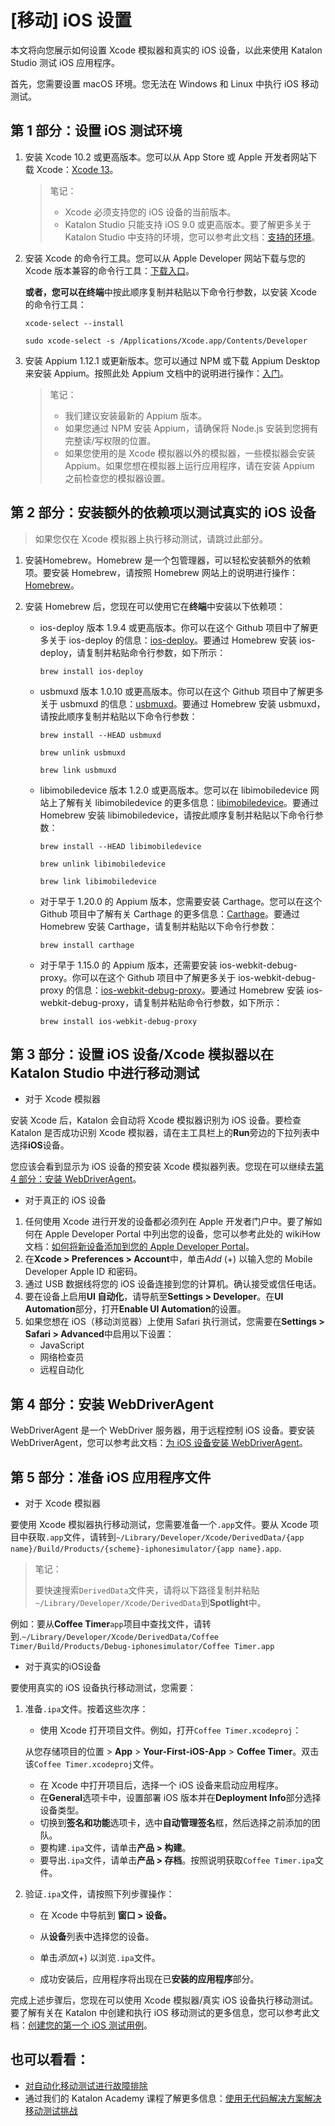 # [移动] iOS 设置

本文将向您展示如何设置 Xcode 模拟器和真实的 iOS 设备，以此来使用 Katalon Studio 测试 iOS 应用程序。

首先，您需要设置 macOS 环境。您无法在 Windows 和 Linux 中执行 iOS 移动测试。

## 第 1 部分：设置 iOS 测试环境

1. 安装 Xcode 10.2 或更高版本。您可以从 App Store 或 Apple 开发者网站下载 Xcode：[Xcode 13](https://developer.apple.com/xcode/)。

   > 笔记：
   >
   > - Xcode 必须支持您的 iOS 设备的当前版本。
   > - Katalon Studio 只能支持 iOS 9.0 或更高版本。要了解更多关于 Katalon Studio 中支持的环境，您可以参考此文档：[支持的环境](https://docs.katalon.com/katalon-studio/docs/supported-environments.html#mobile)。

2. 安装 Xcode 的命令行工具。您可以从 Apple Developer 网站下载与您的 Xcode 版本兼容的命令行工具：[下载入口](https://developer.apple.com/download/all/)。

   **或者，您可以在终端**中按此顺序复制并粘贴以下命令行参数，以安装 Xcode 的命令行工具：

   `xcode-select --install`

   `sudo xcode-select -s /Applications/Xcode.app/Contents/Developer`

3. 安装 Appium 1.12.1 或更新版本。您可以通过 NPM 或下载 Appium Desktop 来安装 Appium。按照此处 Appium 文档中的说明进行操作：[入门](http://appium.io/docs/en/about-appium/getting-started/#installing-appium)。

   > 笔记：
   >
   > - 我们建议安装最新的 Appium 版本。
   > - 如果您通过 NPM 安装 Appium，请确保将 Node.js 安装到您拥有完整读/写权限的位置。
   > - 如果您使用的是 Xcode 模拟器以外的模拟器，一些模拟器会安装 Appium。如果您想在模拟器上运行应用程序，请在安装 Appium 之前检查您的模拟器设置。

## 第 2 部分：安装额外的依赖项以测试真实的 iOS 设备

> 如果您仅在 Xcode 模拟器上执行移动测试，请跳过此部分。

1. 安装Homebrew。Homebrew 是一个包管理器，可以轻松安装额外的依赖项。要安装 Homebrew，请按照 Homebrew 网站上的说明进行操作：[Homebrew](https://brew.sh/)。

2. 安装 Homebrew 后，您现在可以使用它在**终端**中安装以下依赖项：

   - ios-deploy 版本 1.9.4 或更高版本。你可以在这个 Github 项目中了解更多关于 ios-deploy 的信息：[ios-deploy](https://github.com/ios-control/ios-deploy)。要通过 Homebrew 安装 ios-deploy，请复制并粘贴命令行参数，如下所示：

     `brew install ios-deploy`

   - usbmuxd 版本 1.0.10 或更高版本。你可以在这个 Github 项目中了解更多关于 usbmuxd 的信息：[usbmuxd](https://github.com/libimobiledevice/usbmuxd)。要通过 Homebrew 安装 usbmuxd，请按此顺序复制并粘贴以下命令行参数：

     `brew install --HEAD usbmuxd`

     `brew unlink usbmuxd`

     `brew link usbmuxd`

   - libimobiledevice 版本 1.2.0 或更高版本。您可以在 libimobiledevice 网站上了解有关 libimobiledevice 的更多信息：[libimobiledevice](https://libimobiledevice.org/)。要通过 Homebrew 安装 libimobiledevice，请按此顺序复制并粘贴以下命令行参数：

     `brew install --HEAD libimobiledevice`

     `brew unlink libimobiledevice`

     `brew link libimobiledevice`

   - 对于早于 1.20.0 的 Appium 版本，您需要安装 Carthage。您可以在这个 Github 项目中了解有关 Carthage 的更多信息：[Carthage](https://github.com/Carthage/Carthage)。要通过 Homebrew 安装 Carthage，请复制并粘贴以下命令行参数：

     `brew install carthage`

   - 对于早于 1.15.0 的 Appium 版本，还需要安装 ios-webkit-debug-proxy。你可以在这个 Github 项目中了解更多关于 ios-webkit-debug-proxy 的信息：[ios-webkit-debug-proxy](https://github.com/google/ios-webkit-debug-proxy)。要通过 Homebrew 安装 ios-webkit-debug-proxy，请复制并粘贴命令行参数，如下所示：

     `brew install ios-webkit-debug-proxy`

## 第 3 部分：设置 iOS 设备/Xcode 模拟器以在 Katalon Studio 中进行移动测试

- 对于 Xcode 模拟器

安装 Xcode 后，Katalon 会自动将 Xcode 模拟器识别为 iOS 设备。要检查 Katalon 是否成功识别 Xcode 模拟器，请在主工具栏上的**Run**旁边的下拉列表中选择**iOS**设备。

您应该会看到显示为 iOS 设备的预安装 Xcode 模拟器列表。您现在可以继续去[第 4 部分：安装 WebDriverAgent](https://docs.katalon.com/katalon-studio/tutorials/mobile-ios-setup.html#part-4-install-the-webdriveragent)。

- 对于真正的 iOS 设备

1. 任何使用 Xcode 进行开发的设备都必须列在 Apple 开发者门户中。要了解如何在 Apple Developer Portal 中列出您的设备，您可以参考此处的 wikiHow 文档：[如何将新设备添加到您的 Apple Developer Portal](https://www.wikihow.com/Add-a-New-Device-to-Your-Apple-Developer-Portal)。
2. 在**Xcode > Preferences > Account**中，单击*Add* (+) 以输入您的 Mobile Developer Apple ID 和密码。
3. 通过 USB 数据线将您的 iOS 设备连接到您的计算机。确认接受或信任电话。
4. 要在设备上启用**UI 自动化**，请导航至**Settings > Developer**。在**UI Automation**部分，打开**Enable UI Automation**的设置。
5. 如果您想在 iOS（移动浏览器）上使用 Safari 执行测试，您需要在**Settings > Safari > Advanced**中启用以下设置：
   - JavaScript
   - 网络检查员
   - 远程自动化
## 第 4 部分：安装 WebDriverAgent

WebDriverAgent 是一个 WebDriver 服务器，用于远程控制 iOS 设备。要安装 WebDriverAgent，您可以参考此文档：[为 iOS 设备安装 WebDriverAgent](https://docs.katalon.com/katalon-studio/docs/installing-webdriveragent-for-ios-devices.html#setting-up-the-ios-device)。

## 第 5 部分：准备 iOS 应用程序文件

- 对于 Xcode 模拟器

要使用 Xcode 模拟器执行移动测试，您需要准备一个`.app`文件。要从 Xcode 项目中获取`.app`文件，请转到`~/Library/Developer/Xcode/DerivedData/{app name}/Build/Products/{scheme}-iphonesimulator/{app name}.app`.

   > 笔记：
   >
   > 要快速搜索`DerivedData`文件夹，请将以下路径复制并粘贴`~/Library/Developer/Xcode/DerivedData`到**Spotlight**中。

例如：要从**Coffee Timer**`app`项目中查找文件，请转到.`~/Library/Developer/Xcode/DerivedData/Coffee Timer/Build/Products/Debug-iphonesimulator/Coffee Timer.app`

- 对于真实的iOS设备

要使用真实的 iOS 设备执行移动测试，您需要：

1. 准备`.ipa`文件。按着这些次序：

   - 使用 Xcode 打开项目文件。例如，打开`Coffee Timer.xcodeproj`：

   从您存储项目的位置 > **App** > **Your-First-iOS-App** > **Coffee Timer**。双击该`Coffee Timer.xcodeproj`文件。

   - 在 Xcode 中打开项目后，选择一个 iOS 设备来启动应用程序。
   - 在**General**选项卡中，设置部署 iOS 版本并在**Deployment Info**部分选择设备类型。
   - 切换到**签名和功能**选项卡，选中**自动管理签名**框，然后选择之前添加的团队。
   - 要构建`.ipa`文件，请单击**产品 > 构建**。
   - 要导出`.ipa`文件，请单击**产品 > 存档**。按照说明获取`Coffee Timer.ipa`文件。

2. 验证`.ipa`文件，请按照下列步骤操作：

   - 在 Xcode 中导航到 **窗口 > 设备。**

   - 从**设备**列表中选择您的设备。

   - 单击*添加*(+) 以浏览`.ipa`文件。

     

   - 成功安装后，应用程序将出现在已**安装的应用程序**部分。

完成上述步骤后，您现在可以使用 Xcode 模拟器/真实 iOS 设备执行移动测试。要了解有关在 Katalon 中创建和执行 iOS 移动测试的更多信息，您可以参考此文档：[创建您的第一个 iOS 测试用例](https://docs.katalon.com/katalon-studio/tutorials/mobile-create-ios-test-case.html)。

## 也可以看看：

- [对自动化移动测试进行故障排除](https://docs.katalon.com/katalon-studio/docs/troubleshooting-automated-mobile-testing.html)
- 通过我们的 Katalon Academy 课程了解更多信息：[使用无代码解决方案解决移动测试挑战](https://academy.katalon.com/courses/codeless-solution-mobile-testing/?utm_source=kat_docs&utm_medium=ios_setup)
